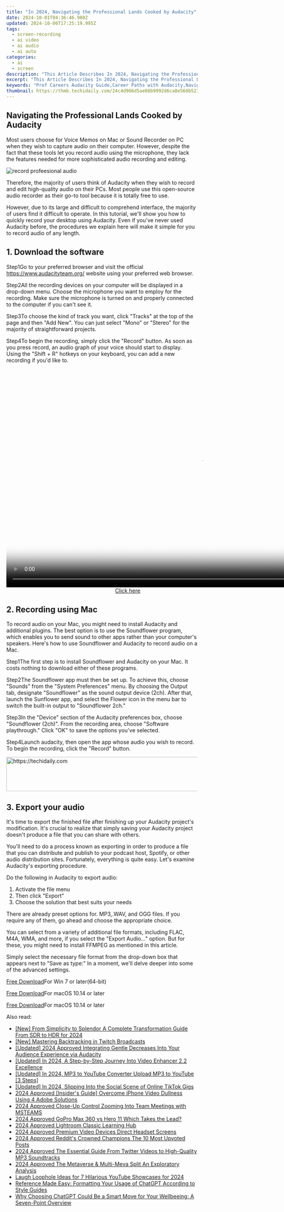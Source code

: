 ```yaml
---
title: "In 2024, Navigating the Professional Lands Cooked by Audacity"
date: 2024-10-01T04:36:46.980Z
updated: 2024-10-06T17:25:19.995Z
tags: 
  - screen-recording
  - ai video
  - ai audio
  - ai auto
categories: 
  - ai
  - screen
description: "This Article Describes In 2024, Navigating the Professional Lands Cooked by Audacity"
excerpt: "This Article Describes In 2024, Navigating the Professional Lands Cooked by Audacity"
keywords: "Prof Careers Audacity Guide,Career Paths with Audacity,Navigate Audacity in Work,Audacity for Career Growth,Professional Development Audacity,Harnessing Audacity at Work,Using Audacity for Professionals"
thumbnail: https://thmb.techidaily.com/24c4d966d5ae08b9992d6ca8e560b523aa54e9e6e811859d2e2792db0d3e9e3a.jpg
---
```


## Navigating the Professional Lands Cooked by Audacity

Most users choose for Voice Memos on Mac or Sound Recorder on PC when they wish to capture audio on their computer. However, despite the fact that these tools let you record audio using the microphone, they lack the features needed for more sophisticated audio recording and editing.

![record profeesional audio](https://images.wondershare.com/filmora/article-images/Audacity-add-audio.jpg)

Therefore, the majority of users think of Audacity when they wish to record and edit high-quality audio on their PCs. Most people use this open-source audio recorder as their go-to tool because it is totally free to use.

However, due to its large and difficult to comprehend interface, the majority of users find it difficult to operate. In this tutorial, we'll show you how to quickly record your desktop using Audacity. Even if you've never used Audacity before, the procedures we explain here will make it simple for you to record audio of any length.

## 1\. Download the software

Step1Go to your preferred browser and visit the official <https://www.audacityteam.org/> website using your preferred web browser.

Step2All the recording devices on your computer will be displayed in a drop-down menu. Choose the microphone you want to employ for the recording. Make sure the microphone is turned on and properly connected to the computer if you can't see it.

Step3To choose the kind of track you want, click "Tracks" at the top of the page and then "Add New". You can just select "Mono" or "Stereo" for the majority of straightforward projects.

Step4To begin the recording, simply click the "Record" button. As soon as you press record, an audio graph of your voice should start to display. Using the "Shift + R" hotkeys on your keyboard, you can add a new recording if you'd like to.

<!-- affiliate ads begin -->
<span id="1444782">
					<video width="1024" height="576" style="cursor:pointer"
           poster="//a.impactradius-go.com/display-clicktoplayimage/1444782.png"
           onclick="if(!this.playClicked){this.play();this.setAttribute('controls',true);this.playClicked=true;}">
	   <source src="//a.impactradius-go.com/display-ad/14559-1444782">
	   <img src="//a.impactradius-go.com/display-clicktoplayimage/1444782.png" style="border: none; height: 100%; width: 100%; object-fit: contain">
	</video>
	<div style="width:640px;text-align:center"><a href="javascript:window.open(decodeURIComponent('https%3A%2F%2Fpropmoneyinc.pxf.io%2Fc%2F5597632%2F1444782%2F14559'), '_blank');void(0);">Click here</a></div>
</span>
<img height="0" width="0" src="https://imp.pxf.io/i/5597632/1444782/14559" style="position:absolute;visibility:hidden;" border="0" />
<!-- affiliate ads end -->

## 2\. Recording using Mac

To record audio on your Mac, you might need to install Audacity and additional plugins. The best option is to use the Soundflower program, which enables you to send sound to other apps rather than your computer's speakers. Here's how to use Soundflower and Audacity to record audio on a Mac.

Step1The first step is to install Soundflower and Audacity on your Mac. It costs nothing to download either of these programs.

Step2The Soundflower app must then be set up. To achieve this, choose "Sounds" from the "System Preferences" menu. By choosing the Output tab, designate "Soundflower" as the sound output device (2ch). After that, launch the Sunflower app, and select the Flower icon in the menu bar to switch the built-in output to "Soundflower 2ch."

Step3In the "Device" section of the Audacity preferences box, choose "Soundflower (2ch)". From the recording area, choose "Software playthrough." Click "OK" to save the options you've selected.

Step4Launch audacity, then open the app whose audio you wish to record. To begin the recording, click the "Record" button.

<!-- affiliate ads begin -->
<a href="https://aligracehair.sjv.io/c/5597632/2135361/19272" target="_top" id="2135361">
  <img src="//a.impactradius-go.com/display-ad/19272-2135361" border="0" alt="https://techidaily.com" width="728" height="90"/>
</a>
<img height="0" width="0" src="https://aligracehair.sjv.io/i/5597632/2135361/19272" style="position:absolute;visibility:hidden;" border="0" />
<!-- affiliate ads end -->

## 3\. Export your audio

It's time to export the finished file after finishing up your Audacity project's modification. It's crucial to realize that simply saving your Audacity project doesn't produce a file that you can share with others.

You'll need to do a process known as exporting in order to produce a file that you can distribute and publish to your podcast host, Spotify, or other audio distribution sites. Fortunately, everything is quite easy. Let's examine Audacity's exporting procedure.

Do the following in Audacity to export audio:

1. Activate the file menu
2. Then click "Export"
3. Choose the solution that best suits your needs

There are already preset options for. MP3,.WAV, and OGG files. If you require any of them, go ahead and choose the appropriate choice.

You can select from a variety of additional file formats, including FLAC, M4A, WMA, and more, if you select the "Export Audio..." option. But for these, you might need to install FFMPEG as mentioned in this article.

Simply select the necessary file format from the drop-down box that appears next to "Save as type:" In a moment, we'll delve deeper into some of the advanced settings.

[Free Download](https://tools.techidaily.com/wondershare/filmora/download/)For Win 7 or later(64-bit)

[Free Download](https://tools.techidaily.com/wondershare/filmora/download/)For macOS 10.14 or later

[Free Download](https://tools.techidaily.com/wondershare/filmora/download/)For macOS 10.14 or later

<ins class="adsbygoogle"
     style="display:block"
     data-ad-format="autorelaxed"
     data-ad-client="ca-pub-7571918770474297"
     data-ad-slot="1223367746"></ins>

<ins class="adsbygoogle"
     style="display:block"
     data-ad-format="autorelaxed"
     data-ad-client="ca-pub-7571918770474297"
     data-ad-slot="1223367746"></ins>



<ins class="adsbygoogle"
     style="display:block"
     data-ad-client="ca-pub-7571918770474297"
     data-ad-slot="8358498916"
     data-ad-format="auto"
     data-full-width-responsive="true"></ins>


<span class="atpl-alsoreadstyle">Also read:</span>
<div><ul>
<li><a href="https://fox-boxes.techidaily.com/new-from-simplicity-to-splendor-a-complete-transformation-guide-from-sdr-to-hdr-for-2024/"><u>[New] From Simplicity to Splendor A Complete Transformation Guide From SDR to HDR for 2024</u></a></li>
<li><a href="https://extra-support.techidaily.com/new-mastering-backtracking-in-twitch-broadcasts/"><u>[New] Mastering Backtracking in Twitch Broadcasts</u></a></li>
<li><a href="https://fox-http.techidaily.com/updated-2024-approved-integrating-gentle-decreases-into-your-audience-experience-via-audacity/"><u>[Updated] 2024 Approved Integrating Gentle Decreases Into Your Audience Experience via Audacity</u></a></li>
<li><a href="https://fox-friendly.techidaily.com/updated-in-2024-a-step-by-step-journey-into-video-enhancer-22-excellence/"><u>[Updated] In 2024, A Step-by-Step Journey Into Video Enhancer 2.2 Excellence</u></a></li>
<li><a href="https://youtube-zero.techidaily.com/ed-in-2024-mp3-to-youtube-converter-upload-mp3-to-youtube-3-steps/"><u>[Updated] In 2024, MP3 to YouTube Converter Upload MP3 to YouTube [3 Steps]</u></a></li>
<li><a href="https://tiktok-clips.techidaily.com/updated-in-2024-slipping-into-the-social-scene-of-online-tiktok-gigs/"><u>[Updated] In 2024, Slipping Into the Social Scene of Online TikTok Gigs</u></a></li>
<li><a href="https://article-knowledge.techidaily.com/2024-approved-insiders-guide-overcome-iphone-video-dullness-using-4-adobe-solutions/"><u>2024 Approved [Insider's Guide] Overcome iPhone Video Dullness Using 4 Adobe Solutions</u></a></li>
<li><a href="https://article-knowledge.techidaily.com/2024-approved-close-up-control-zooming-into-team-meetings-with-msteams/"><u>2024 Approved Close-Up Control Zooming Into Team Meetings with MSTEAMS</u></a></li>
<li><a href="https://article-knowledge.techidaily.com/2024-approved-gopro-max-360-vs-hero-11-which-takes-the-lead/"><u>2024 Approved GoPro Max 360 vs Hero 11 Which Takes the Lead?</u></a></li>
<li><a href="https://article-knowledge.techidaily.com/2024-approved-lightroom-classic-learning-hub/"><u>2024 Approved Lightroom Classic Learning Hub</u></a></li>
<li><a href="https://article-knowledge.techidaily.com/2024-approved-premium-video-devices-direct-headset-screens/"><u>2024 Approved Premium Video Devices Direct Headset Screens</u></a></li>
<li><a href="https://article-knowledge.techidaily.com/2024-approved-reddits-crowned-champions-the-10-most-upvoted-posts/"><u>2024 Approved Reddit's Crowned Champions The 10 Most Upvoted Posts</u></a></li>
<li><a href="https://article-knowledge.techidaily.com/2024-approved-the-essential-guide-from-twitter-videos-to-high-quality-mp3-soundtracks/"><u>2024 Approved The Essential Guide From Twitter Videos to High-Quality MP3 Soundtracks</u></a></li>
<li><a href="https://article-knowledge.techidaily.com/2024-approved-the-metaverse-and-multi-meva-split-an-exploratory-analysis/"><u>2024 Approved The Metaverse & Multi-Meva Split An Exploratory Analysis</u></a></li>
<li><a href="https://youtube-stream.techidaily.com/laugh-loophole-ideas-for-7-hilarious-youtube-showcases-for-2024/"><u>Laugh Loophole Ideas for 7 Hilarious YouTube Showcases for 2024</u></a></li>
<li><a href="https://tech-recovery.techidaily.com/reference-made-easy-formatting-your-usage-of-chatgpt-according-to-style-guides/"><u>Reference Made Easy: Formatting Your Usage of ChatGPT According to Style Guides</u></a></li>
<li><a href="https://tech-haven.techidaily.com/why-choosing-chatgpt-could-be-a-smart-move-for-your-wellbeeing-a-seven-point-overview/"><u>Why Choosing ChatGPT Could Be a Smart Move for Your Wellbeeing: A Seven-Point Overview</u></a></li>
</ul></div>

